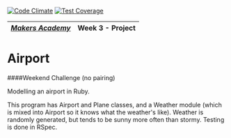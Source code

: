 [![Code Climate](https://codeclimate.com/repos/54539a45e30ba07499006ff2/badges/1b43f5aac5f4488e1861/gpa.svg)](https://codeclimate.com/repos/54539a45e30ba07499006ff2/feed)
[![Test Coverage](https://codeclimate.com/repos/54539a45e30ba07499006ff2/badges/1b43f5aac5f4488e1861/coverage.svg)](https://codeclimate.com/repos/54539a45e30ba07499006ff2/feed)

| [*Makers Academy*](http://www.makersacademy.com) | Week 3 - Project |
| ------------------------------------------------ | ---------------- |

# Airport

####Weekend Challenge (no pairing)

Modelling an airport in Ruby.

This program has Airport and Plane classes, and a Weather module (which is mixed into Airport so it knows what the weather's like). Weather is randomly generated, but tends to be sunny more often than stormy. Testing is done in RSpec.

